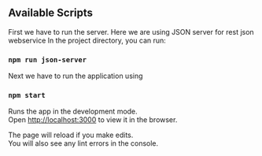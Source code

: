 ## Available Scripts
First we have to run the server. Here we are using JSON server for rest json webservice 
In the project directory, you can run:

### `npm run json-server`

Next we have to run the application using
### `npm start`

Runs the app in the development mode.\
Open [http://localhost:3000](http://localhost:3000) to view it in the browser.

The page will reload if you make edits.\
You will also see any lint errors in the console.



